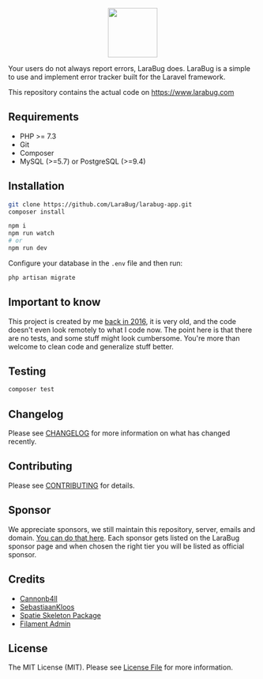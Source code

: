 <p align="center"><a href="https://www.larabug.com" target="_blank"><img src="https://www.larabug.com/images/larabug-logo-small.png" width="100"></a></p>

Your users do not always report errors, LaraBug does. LaraBug is a simple to use and implement error tracker built for the Laravel framework.

This repository contains the actual code on https://www.larabug.com

## Requirements

* PHP >= 7.3
* Git
* Composer
* MySQL (>=5.7) or PostgreSQL (>=9.4)

## Installation

```bash
git clone https://github.com/LaraBug/larabug-app.git
composer install

npm i
npm run watch
# or
npm run dev
```

Configure your database in the `.env` file and then run:

```bash
php artisan migrate
```

## Important to know

This project is created by me [back in 2016](https://laraveldaily.com/dennis-larabug-growing-faster-imagine/), it is very old, and the code doesn't even look remotely to what I code now. The point here
is that there are no tests, and some stuff might look cumbersome. You're more than welcome to clean code
and generalize stuff better.

## Testing

```bash
composer test
```

## Changelog

Please see [CHANGELOG](CHANGELOG.md) for more information on what has changed recently.

## Contributing

Please see [CONTRIBUTING](.github/CONTRIBUTING.md) for details.

## Sponsor

We appreciate sponsors, we still maintain this repository, server, emails and domain. [You can do that here](https://github.com/sponsors/Cannonb4ll).
Each sponsor gets listed on the LaraBug sponsor page and when chosen the right tier you will be listed as official sponsor.

## Credits

- [Cannonb4ll](https://github.com/cannonb4ll)
- [SebastiaanKloos](https://github.com/SebastiaanKloos)
- [Spatie Skeleton Package](https://github.com/spatie/package-skeleton-laravel)
- [Filament Admin](https://filamentadmin.com/?ref=https://github.com/LaraBug/larabug-app)

## License

The MIT License (MIT). Please see [License File](LICENSE.md) for more information.